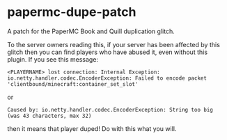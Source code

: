 # papermc-dupe-patch
A patch for the PaperMC Book and Quill duplication glitch.

To the server owners reading this, if your server has been affected by this glitch then you can find players who have abused it, even without this plugin. If you see this message:

`<PLAYERNAME> lost connection: Internal Exception: io.netty.handler.codec.EncoderException: Failed to encode packet 'clientbound/minecraft:container_set_slot'`

or

`Caused by: io.netty.handler.codec.EncoderException: String too big (was 43 characters, max 32)`

then it means that player duped! Do with this what you will.
